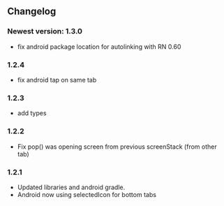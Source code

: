 ## Changelog

### Newest version: 1.3.0
* fix android package location for autolinking with RN 0.60

### 1.2.4
* fix android tap on same tab

### 1.2.3
* add types

### 1.2.2
* Fix pop() was opening screen from previous screenStack (from other tab)

### 1.2.1
* Updated libraries and android gradle.
* Android now using selectedIcon for bottom tabs